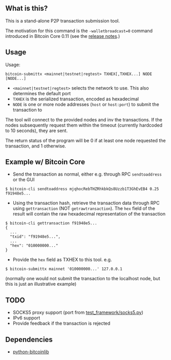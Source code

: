 What is this?
--------------

This is a stand-alone P2P transaction submission tool.

The motivation for this command is the `-walletbroadcast=0` command introduced
in Bitcoin Core 0.11 (see the [release notes](https://github.com/bitcoin/bitcoin/blob/v0.11.0rc1/doc/release-notes.md#privacy-disable-wallet-transaction-broadcast).)

Usage
--------

Usage:

    bitcoin-submittx <mainnet|testnet|regtest> TXHEX[,TXHEX...] NODE [NODE...]

- `<mainnet|testnet|regtest>` selects the network to use. This also determines the default port
- `TXHEX` is the serialized transaction, encoded as hexadecimal
- `NODE` is one or more node addresses (`host` or `host:port`) to submit the transaction to

The tool will connect to the provided nodes and inv the transactions. If the
nodes subsequently request them within the timeout (currently hardcoded to 10
seconds), they are sent.

The return status of the program will be 0 if at least one node requested the transaction, and 1
otherwise.

Example w/ Bitcoin Core
-------------------------

- Send the transaction as normal, either e.g. through RPC `sendtoaddress` or the GUI
```
$ bitcoin-cli sendtoaddress mjqhocRebTHZRhkbkQs8Uzzb1T3GhEvEB4 0.25
f91948e5...
```
- Using the transaction hash, retrieve the transaction data through RPC using `gettransaction` (NOT
  `getrawtransaction`). The `hex` field of the result will contain the raw
  hexadecimal representation of the transaction
```
$ bitcoin-cli gettransaction f91948e5...
{
  ...
  "txid": "f91948e5...",
  ...
  "hex": "010000000..."
}
```
- Provide the `hex` field as TXHEX to this tool. e.g.
```
$ bitcoin-submittx mainnet '010000000...' 127.0.0.1
```
(normally one would not submit the transaction to the localhost node, but this is just an illustrative example)

TODO
------

- SOCKS5 proxy support (port from [test_framework/socks5.py](https://github.com/bitcoin/bitcoin/blob/master/qa/rpc-tests/test_framework/socks5.py))
- IPv6 support
- Provide feedback if the transaction is rejected

Dependencies
--------------

- [python-bitcoinlib](https://github.com/petertodd/python-bitcoinlib)

